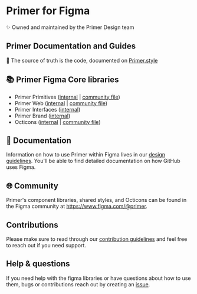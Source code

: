 # Primer for Figma
 ✨ Owned and maintained by the Primer Design team

## Primer Documentation and Guides
🎨 The source of truth is the code, documented on [Primer.style](https://primer.style/)

## 📚 Primer Figma Core libraries
- Primer Primitives ([internal](https://www.figma.com/file/B5XPE8IwGPIZDAvN7jqWqx/?node-id=9%3A2) | [community file](https://www.figma.com/community/file/854766928300977832))
- Primer Web ([internal](https://www.figma.com/file/GCvY3Qv8czRgZgvl1dG6lp/Primer-Web?node-id=136%3A1805&viewport=77%2C-235%2C0.5) | [community file](https://www.figma.com/community/file/854767373644076713))
- Primer Interfaces ([internal](https://www.figma.com/file/Y2xJLFBrU7yyiDLlEkQXcF/Primer-Interfaces?node-id=0%3A1&viewport=663%2C490%2C0.6640625))
- Primer Brand ([internal](https://www.figma.com/file/BJ95AjraesmRCWsKA013GS/Primer-Brand))
- Octicons ([internal](https://www.figma.com/file/1ljgTFkT5NKNRfq5hw07JQ/Octicons?node-id=0%3A1&viewport=664%2C488%2C1) | [community file](https://www.figma.com/community/file/809920999413919915))

## 📖 Documentation
Information on how to use Primer within Figma lives in our [design guidelines](https://primer.style/guides/figma). You'll be able to find detailed documentation on how GitHub uses Figma.

## 🌐 Community

Primer's component libraries, shared styles, and Octicons can be found in the Figma community at https://www.figma.com/@primer.

## Contributions
Please make sure to read through our [contribution guidelines](./CONTRIBUTION.md) and feel free to reach out if you need support.

## Help & questions

If you need help with the figma libraries or have questions about how to use them, bugs or contributions reach out by creating an [issue](https://github.com/primer/figma/issues/new/choose).
